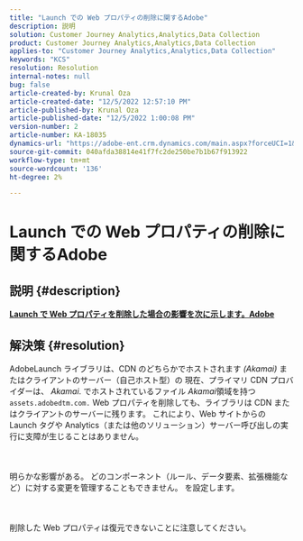 ```yaml
---
title: "Launch での Web プロパティの削除に関するAdobe"
description: 説明
solution: Customer Journey Analytics,Analytics,Data Collection
product: Customer Journey Analytics,Analytics,Data Collection
applies-to: "Customer Journey Analytics,Analytics,Data Collection"
keywords: "KCS"
resolution: Resolution
internal-notes: null
bug: false
article-created-by: Krunal Oza
article-created-date: "12/5/2022 12:57:10 PM"
article-published-by: Krunal Oza
article-published-date: "12/5/2022 1:00:08 PM"
version-number: 2
article-number: KA-18035
dynamics-url: "https://adobe-ent.crm.dynamics.com/main.aspx?forceUCI=1&pagetype=entityrecord&etn=knowledgearticle&id=f057e053-9c74-ed11-81aa-6045bd006c82"
source-git-commit: 040afda38814e41f7fc2de250be7b1b67f913922
workflow-type: tm+mt
source-wordcount: '136'
ht-degree: 2%

---
```


# Launch での Web プロパティの削除に関するAdobe

## 説明 {#description}

<u><b>Launch で Web プロパティを削除した場合の影響を次に示します。Adobe</b></u>

## 解決策 {#resolution}

AdobeLaunch ライブラリは、CDN のどちらかでホストされます *(Akamai)* またはクライアントのサーバー（自己ホスト型）の 現在、プライマリ CDN プロバイダーは、 *Akamai*. でホストされているファイル *Akamai*&#x200B;領域を持つ `assets.adobedtm.com.` Web プロパティを削除しても、ライブラリは CDN またはクライアントのサーバーに残ります。 これにより、Web サイトからの Launch タグや Analytics（または他のソリューション）サーバー呼び出しの実行に支障が生じることはありません。<br><br> <br><br>明らかな影響がある。 どのコンポーネント（ルール、データ要素、拡張機能など）に対する変更を管理することもできません。 を設定します。<br><br> <br><br>削除した Web プロパティは復元できないことに注意してください。